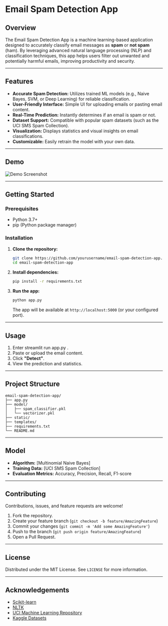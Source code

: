 # Email Spam Detection App

## Overview

The Email Spam Detection App is a machine learning-based application designed to accurately classify email messages as **spam** or **not spam** (ham). By leveraging advanced natural language processing (NLP) and classification techniques, this app helps users filter out unwanted and potentially harmful emails, improving productivity and security.

---

## Features

- **Accurate Spam Detection:** Utilizes trained ML models (e.g., Naive Bayes, SVM, or Deep Learning) for reliable classification.
- **User-Friendly Interface:** Simple UI for uploading emails or pasting email content.
- **Real-Time Prediction:** Instantly determines if an email is spam or not.
- **Dataset Support:** Compatible with popular spam datasets (such as the UCI SMS Spam Collection).
- **Visualization:** Displays statistics and visual insights on email classifications.
- **Customizable:** Easily retrain the model with your own data.

---

## Demo

![Demo Screenshot](demo_screenshot.png) <!-- Add your real screenshot here -->

---

## Getting Started

### Prerequisites

- Python 3.7+
- pip (Python package manager)

### Installation

1. **Clone the repository:**
   ```bash
   git clone https://github.com/yourusername/email-spam-detection-app.git
   cd email-spam-detection-app
   ```

2. **Install dependencies:**
   ```bash
   pip install -r requirements.txt
   ```

3. **Run the app:**
   ```bash
   python app.py
   ```
   The app will be available at `http://localhost:5000` (or your configured port).

---

## Usage

1. Enter streamlit run app.py .
2. Paste or upload the email content.
3. Click **"Detect"**.
4. View the prediction and statistics.

---

## Project Structure

```
email-spam-detection-app/
├── app.py
├── model/
│   ├── spam_classifier.pkl
│   └── vectorizer.pkl
├── static/
├── templates/
├── requirements.txt
└── README.md
```

---

## Model

- **Algorithm:** [Multinomial Naive Bayes]
- **Training Data:** [UCI SMS Spam Collection]
- **Evaluation Metrics:** Accuracy, Precision, Recall, F1-score

---

## Contributing

Contributions, issues, and feature requests are welcome!

1. Fork the repository.
2. Create your feature branch (`git checkout -b feature/AmazingFeature`)
3. Commit your changes (`git commit -m 'Add some AmazingFeature'`)
4. Push to the branch (`git push origin feature/AmazingFeature`)
5. Open a Pull Request.

---

## License

Distributed under the MIT License. See `LICENSE` for more information.

---

## Acknowledgements

- [Scikit-learn](https://scikit-learn.org/)
- [NLTK](https://www.nltk.org/)
- [UCI Machine Learning Repository](https://archive.ics.uci.edu/)
- [Kaggle Datasets](https://www.kaggle.com/)
